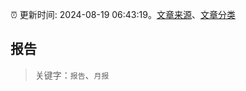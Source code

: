 :alarm_clock: 更新时间: 2024-08-19 06:43:19。[文章来源](/README.md)、[文章分类](/TAGS.md)

## 报告


> 关键字：`报告`、`月报`



